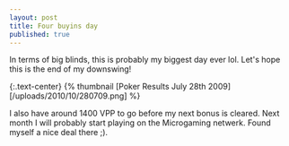 ```yaml
---
layout: post
title: Four buyins day
published: true
---
```


In terms of big blinds, this is probably my biggest day ever lol. Let's hope this is the end of my downswing!

{:.text-center}
{% thumbnail [Poker Results July 28th 2009][/uploads/2010/10/280709.png] %}




I also have around 1400 VPP to go before my next bonus is cleared. Next month I will probably start playing on the Microgaming netwerk. Found myself a nice deal there ;).
